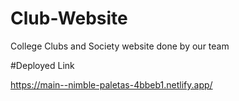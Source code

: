 # Club-Website
College Clubs and Society website done by our team


#Deployed Link

https://main--nimble-paletas-4bbeb1.netlify.app/
